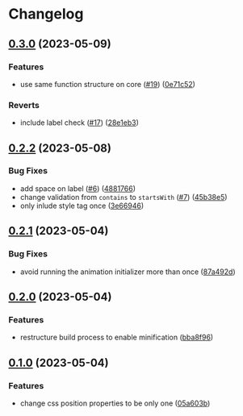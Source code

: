 # Changelog

## [0.3.0](https://github.com/samuelsilvadev/flying-menu-inspiration/compare/v0.2.2...v0.3.0) (2023-05-09)


### Features

* use same function structure on core ([#19](https://github.com/samuelsilvadev/flying-menu-inspiration/issues/19)) ([0e71c52](https://github.com/samuelsilvadev/flying-menu-inspiration/commit/0e71c5215c2c5b86128132eac20489d234a0b1d6))


### Reverts

* include label check ([#17](https://github.com/samuelsilvadev/flying-menu-inspiration/issues/17)) ([28e1eb3](https://github.com/samuelsilvadev/flying-menu-inspiration/commit/28e1eb3ae28e8e627edf1b3f3e129a6f78064dfe))

## [0.2.2](https://github.com/samuelsilvadev/flying-menu-inspiration/compare/v0.2.1...v0.2.2) (2023-05-08)


### Bug Fixes

* add space on label ([#6](https://github.com/samuelsilvadev/flying-menu-inspiration/issues/6)) ([4881766](https://github.com/samuelsilvadev/flying-menu-inspiration/commit/4881766154fbae4111f0f8372f888670c8feb809))
* change validation from `contains` to `startsWith` ([#7](https://github.com/samuelsilvadev/flying-menu-inspiration/issues/7)) ([45b38e5](https://github.com/samuelsilvadev/flying-menu-inspiration/commit/45b38e50f8aaea3235a8f328036a4866c5a483a5))
* only inlude style tag once ([3e66946](https://github.com/samuelsilvadev/flying-menu-inspiration/commit/3e669462fcdf8f1b9e4540dfc2fca344cdceca10))

## [0.2.1](https://github.com/samuelsilvadev/flying-menu-inspiration/compare/v0.2.0...v0.2.1) (2023-05-04)


### Bug Fixes

* avoid running the animation initializer more than once ([87a492d](https://github.com/samuelsilvadev/flying-menu-inspiration/commit/87a492db0fb702fb8c91ad985ef3dedeb229511d))

## [0.2.0](https://github.com/samuelsilvadev/flying-menu-inspiration/compare/v0.1.0...v0.2.0) (2023-05-04)


### Features

* restructure build process to enable minification ([bba8f96](https://github.com/samuelsilvadev/flying-menu-inspiration/commit/bba8f96801b422a07f36d4e5e0e8ffdc2e170a2a))

## [0.1.0](https://github.com/samuelsilvadev/flying-menu-inspiration/compare/v0.0.3...v0.1.0) (2023-05-04)


### Features

* change css position properties to be only one ([05a603b](https://github.com/samuelsilvadev/flying-menu-inspiration/commit/05a603bf30a77531198285c208a10dd4b2a01d1b))
